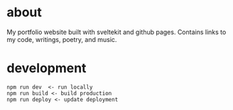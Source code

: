 # about
 My portfolio website built with sveltekit and github pages. Contains links to my code, writings, poetry, and music. 

# development
```
npm run dev  <- run locally
npm run build <- build production
npm run deploy <- update deployment
```

